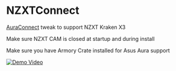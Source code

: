 # NZXTConnect
[AuraConnect](https://github.com/AndrewBabbitt97/AuraConnect) tweak to support NZXT Kraken X3

Make sure NZXT CAM is closed at startup and during install

Make sure you have Armory Crate installed for Asus Aura support

[![Demo Video](http://img.youtube.com/vi/bOGrdh_V_4Y/0.jpg)](http://www.youtube.com/watch?v=bOGrdh_V_4Y)
